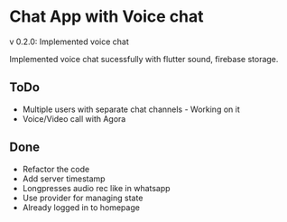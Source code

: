 # Chat App with Voice chat

v 0.2.0: Implemented voice chat

Implemented voice chat sucessfully with flutter sound, firebase storage.

## ToDo

* Multiple users with separate chat channels - Working on it
* Voice/Video call with Agora

## Done

* Refactor the code
* Add server timestamp
* Longpresses audio rec like in whatsapp
* Use provider for managing state
* Already logged in to homepage
